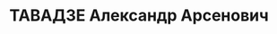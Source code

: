---
title: ТАВАДЗЕ Александр Арсенович
description: "Род. в 1899, Озургетский (Махарадзевский) район, г. Махарадзе.. Род\
  \ занятий: до ареста военный преподаватель КУКС в звании капитана Уволен из РККА\
  \ в 1937 г. \n  Осужден Тройкой при НКВД ГССР 03.12.1937. Мера наказания: расстрел\
  \ с конфискацией личного имущества. Дата расстрела: 11.12.1937"
---